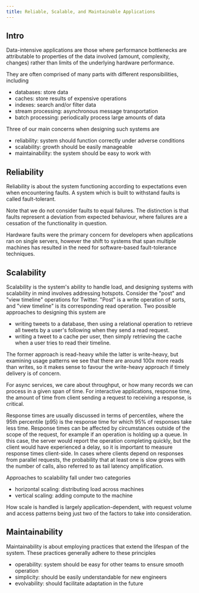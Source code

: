 ```yaml
---
title: Reliable, Scalable, and Maintainable Applications
---
```


## Intro

Data-intensive applications are those where performance bottlenecks are
attributable to properties of the data involved (amount, complexity, changes)
rather than limits of the underlying hardware performance.

They are often comprised of many parts with different responsibilities,
including
- databases: store data
- caches: store results of expensive operations
- indexes: search and/or filter data
- stream processing: asynchronous message transportation
- batch processing: periodically process large amounts of data

Three of our main concerns when designing such systems are
- reliability: system should function correctly under adverse conditions
- scalability: growth should be easily manageable
- maintainability: the system should be easy to work with

## Reliability

Reliability is about the system functioning according to expectations even when
encountering faults. A system which is built to withstand faults is called 
fault-tolerant. 

Note that we do not consider faults to equal failures. The distinction is that 
faults represent a deviation from expected behaviour, where failures are a 
cessation of the functionality in question.

Hardware faults were the primary concern for developers when applications ran
on single servers, however the shift to systems that span multiple machines
has resulted in the need for software-based fault-tolerance techniques.

## Scalability

Scalability is the system's ability to handle load, and designing systems with
scalability in mind involves addressing hotspots. Consider the "post" and 
"view timeline" operations for Twitter. "Post" is a write operation of sorts,
and "view timeline" is its corresponding read operation. 
Two possible approaches to designing this system are
- writing tweets to a database, then using a relational operation to retrieve
all tweets by a user's following when they send a read request.
- writing a tweet to a cache per user, then simply retrieving the cache when 
a user tries to read their timeline.

The former approach is read-heavy while the latter is write-heavy, but
examining usage patterns we see that there are around 100x more reads
than writes, so it makes sense to favour the write-heavy approach if timely
delivery is of concern.

For async services, we care about throughput, or how many records we can 
process in a given span of time. For interactive applications, response time,
the amount of time from client sending a request to receiving a response, is 
critical.

Response times are usually discussed in terms of percentiles, where the 95th
percentile (p95) is the response time for which 95% of responses take less 
time. Response times can be affected by circumstances outside of the scope of
the request, for example if an operation is holding up a queue. In this case,
the server would report the operation completing quickly, but the client would
have experienced a delay, so it is important to measure response times 
client-side. In cases where clients depend on responses from parallel requests,
the probability that at least one is slow grows with the number of calls, also
referred to as tail latency amplification.

Approaches to scalability fall under two categories
- horizontal scaling: distributing load across machines
- vertical scaling: adding compute to the machine

How scale is handled is largely application-dependent, with request volume and
access patterns being just two of the factors to take into consideration.

## Maintainability

Maintainability is about employing practices that extend the lifespan of the 
system. These practices generally adhere to these principles
- operability: system should be easy for other teams to ensure smooth operation
- simplicity: should be easily understandable for new engineers
- evolvability: should facilitate adaptation in the future


